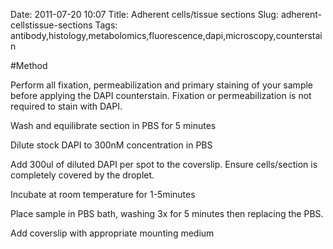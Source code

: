 Date: 2011-07-20 10:07
Title: Adherent cells/tissue sections
Slug: adherent-cellstissue-sections
Tags: antibody,histology,metabolomics,fluorescence,dapi,microscopy,counterstain





#Method

Perform all fixation, permeabilization and primary staining of your sample before applying the DAPI counterstain. Fixation or permeabilization is not required to stain with DAPI.



Wash and equilibrate section in PBS for 5 minutes



Dilute stock DAPI to 300nM concentration in PBS



Add 300ul of diluted DAPI per spot to the coverslip. Ensure cells/section is completely covered by the droplet.



Incubate at room temperature for 1-5minutes



Place sample in PBS bath, washing 3x for 5 minutes then replacing the PBS. 



Add coverslip with appropriate mounting medium




